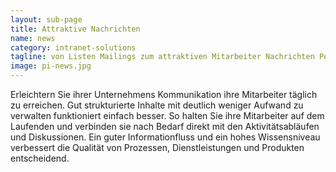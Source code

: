 ```yaml
---
layout: sub-page
title: Attraktive Nachrichten
name: news
category: intranet-solutions
tagline: von Listen Mailings zum attraktiven Mitarbeiter Nachrichten Portal
image: pi-news.jpg
---
```


Erleichtern Sie ihrer Unternehmens Kommunikation ihre Mitarbeiter täglich zu erreichen. Gut strukturierte Inhalte mit deutlich weniger Aufwand zu verwalten funktioniert einfach besser. So halten Sie ihre Mitarbeiter auf dem Laufenden und verbinden sie nach Bedarf direkt mit den Aktivitätsabläufen und Diskussionen. Ein guter Informationfluss und ein hohes Wissensniveau verbessert die Qualität von Prozessen, Dienstleistungen und Produkten entscheidend.
